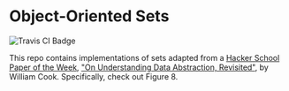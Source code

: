 # Object-Oriented Sets

![Travis CI Badge](https://travis-ci.org/bcobb/on_understanding_data_abstraction_revisited-ruby.svg?branch=master)

This repo contains implementations of sets adapted from a [Hacker School Paper of the Week](https://www.hackerschool.com/blog/46-paper-of-the-week-on-understanding-data-abstraction-revisited), ["On Understanding Data Abstraction, Revisited"](http://www.cs.utexas.edu/~wcook/Drafts/2009/essay.pdf), by William Cook. Specifically, check out Figure 8.


